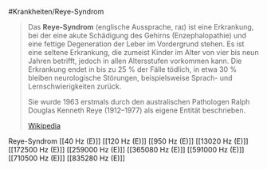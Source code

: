 #Krankheiten/Reye-Syndrom

> Das **Reye-Syndrom** (englische Aussprache, raɪ) ist eine Erkrankung, bei der eine akute Schädigung des Gehirns (Enzephalopathie) und eine fettige Degeneration der Leber im Vordergrund stehen. Es ist eine seltene Erkrankung, die zumeist Kinder im Alter von vier bis neun Jahren betrifft, jedoch in allen Altersstufen vorkommen kann. Die Erkrankung endet in bis zu 25 % der Fälle tödlich, in etwa 30 % bleiben neurologische Störungen, beispielsweise Sprach- und Lernschwierigkeiten zurück.
>
> Sie wurde 1963 erstmals durch den australischen Pathologen Ralph Douglas Kenneth Reye (1912–1977) als eigene Entität beschrieben.
>
> [Wikipedia](https://de.wikipedia.org/wiki/Reye-Syndrom)

Reye-Syndrom
[[40 Hz (E)]]
[[120 Hz (E)]]
[[950 Hz (E)]]
[[13020 Hz (E)]]
[[172500 Hz (E)]]
[[259000 Hz (E)]]
[[365080 Hz (E)]]
[[591000 Hz (E)]]
[[710500 Hz (E)]]
[[835280 Hz (E)]]